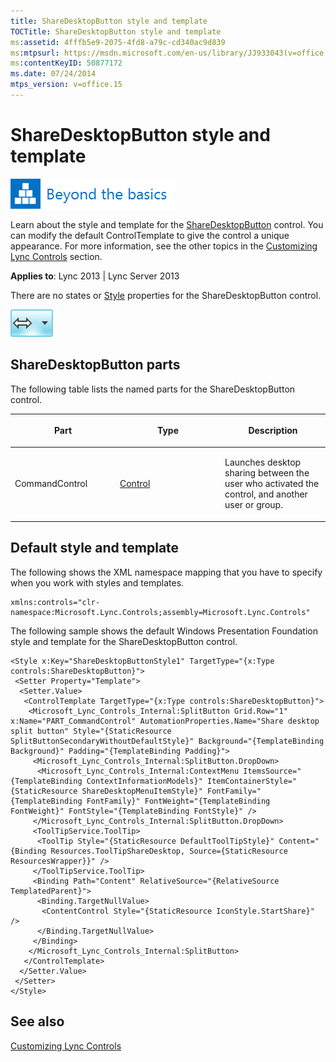 ```yaml
---
title: ShareDesktopButton style and template
TOCTitle: ShareDesktopButton style and template
ms:assetid: 4fffb5e9-2075-4fd8-a79c-cd340ac9d839
ms:mtpsurl: https://msdn.microsoft.com/en-us/library/JJ933043(v=office.15)
ms:contentKeyID: 50877172
ms.date: 07/24/2014
mtps_version: v=office.15
---
```


# ShareDesktopButton style and template

![Beyond the basics topic](images/JJ937254.mod_icon_beyondbasics_long(Office.15).png "Beyond the basics topic")

Learn about the style and template for the [ShareDesktopButton](https://msdn.microsoft.com/en-us/library/hh363609\(v=office.15\)) control. You can modify the default ControlTemplate to give the control a unique appearance. For more information, see the other topics in the [Customizing Lync Controls](customizing-lync-controls.md) section.



**Applies to**: Lync 2013 | Lync Server 2013

 

There are no states or [Style](http://msdn.microsoft.com/en-us/library/system.windows.style\(vs.95\).aspx) properties for the ShareDesktopButton control.

![ShareDesktopButton Control](images/JJ945561.ShareDesktopButtonControl(Office.15).png "ShareDesktopButton Control")

## ShareDesktopButton parts

The following table lists the named parts for the ShareDesktopButton control.

<table>
<colgroup>
<col style="width: 33%" />
<col style="width: 33%" />
<col style="width: 33%" />
</colgroup>
<thead>
<tr class="header">
<th><p>Part</p></th>
<th><p>Type</p></th>
<th><p>Description</p></th>
</tr>
</thead>
<tbody>
<tr class="odd">
<td><p>CommandControl</p></td>
<td><p><a href="http://msdn.microsoft.com/en-us/library/system.windows.controls.control.aspx">Control</a></p></td>
<td><p>Launches desktop sharing between the user who activated the control, and another user or group.</p></td>
</tr>
</tbody>
</table>

## Default style and template

The following shows the XML namespace mapping that you have to specify when you work with styles and templates.

    xmlns:controls="clr-namespace:Microsoft.Lync.Controls;assembly=Microsoft.Lync.Controls"

The following sample shows the default Windows Presentation Foundation style and template for the ShareDesktopButton control.

    <Style x:Key="ShareDesktopButtonStyle1" TargetType="{x:Type controls:ShareDesktopButton}">
     <Setter Property="Template">
      <Setter.Value>
       <ControlTemplate TargetType="{x:Type controls:ShareDesktopButton}">
        <Microsoft_Lync_Controls_Internal:SplitButton Grid.Row="1" x:Name="PART_CommandControl" AutomationProperties.Name="Share desktop split button" Style="{StaticResource SplitButtonSecondaryWithoutDefaultStyle}" Background="{TemplateBinding Background}" Padding="{TemplateBinding Padding}">
         <Microsoft_Lync_Controls_Internal:SplitButton.DropDown>
          <Microsoft_Lync_Controls_Internal:ContextMenu ItemsSource="{TemplateBinding ContextInformationModels}" ItemContainerStyle="{StaticResource ShareDesktopMenuItemStyle}" FontFamily="{TemplateBinding FontFamily}" FontWeight="{TemplateBinding FontWeight}" FontStyle="{TemplateBinding FontStyle}" />
         </Microsoft_Lync_Controls_Internal:SplitButton.DropDown>
         <ToolTipService.ToolTip>
          <ToolTip Style="{StaticResource DefaultToolTipStyle}" Content="{Binding Resources.ToolTipShareDesktop, Source={StaticResource ResourcesWrapper}}" />
         </ToolTipService.ToolTip>
         <Binding Path="Content" RelativeSource="{RelativeSource TemplatedParent}">
          <Binding.TargetNullValue>
           <ContentControl Style="{StaticResource IconStyle.StartShare}" />
          </Binding.TargetNullValue>
         </Binding>
        </Microsoft_Lync_Controls_Internal:SplitButton>
       </ControlTemplate>
      </Setter.Value>
     </Setter>
    </Style>

## See also

[Customizing Lync Controls](customizing-lync-controls.md)


